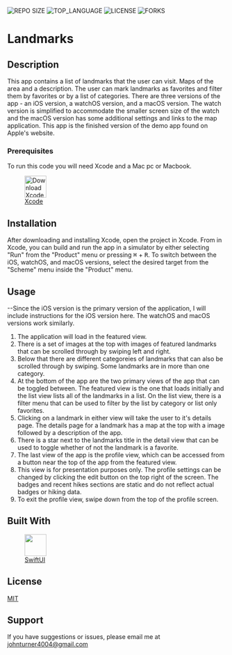 ![REPO SIZE](https://img.shields.io/github/repo-size/johnturner4004/Landmarks.svg?style=for-the-badge) ![TOP_LANGUAGE](https://img.shields.io/github/languages/top/johnturner4004/Landmarks.svg?style=for-the-badge) ![LICENSE](https://img.shields.io/github/license/johnturner4004/Landmarks?style=for-the-badge) ![FORKS](https://img.shields.io/github/forks/johnturner4004/Landmarks.svg?style=for-the-badge&social)

# Landmarks

## Description

This app contains a list of landmarks that the user can visit. Maps of the area and a description. The user can mark landmarks as favorites and filter them by favorites or by a list of categories. There are three versions of the app - an iOS version, a watchOS version, and a macOS version. The watch version is simplified to accommodate the smaller screen size of the watch and the macOS version has some additional settings and links to the map application. This app is the finished version of the demo app found on Apple's website.

### Prerequisites

To run this code you will need Xcode and a Mac pc or Macbook.

<a href="https://apps.apple.com/us/app/xcode/id497799835?mt=12"  target="blank"><figure><img src="https://developer.apple.com/design/human-interface-guidelines/macos/images/app-icon-realistic-materials_2x.png" alt="Download Xcode" width="50" height="50" /><figcaption>Xcode</figcaption></figure></a>

## Installation

After downloading and installing Xcode, open the project in Xcode. From in Xcode, you can build and run the app in a simulator by either selecting "Run" from the "Product" menu or pressing <kbd>&#8984;</kbd> + <kbd>R</kbd>. To switch between the iOS, watchOS, and macOS versions, select the desired target from the "Scheme" menu inside the "Product" menu.

## Usage

--Since the iOS version is the primary version of the application, I will include instructions for the iOS version here. The watchOS and macOS versions work similarly.

1. The application will load in the featured view.
2. There is a set of images at the top with images of featured landmarks that can be scrolled through by swiping left and right.
3. Below that there are different categoreies of landmarks that can also be scrolled through by swiping. Some landmarks are in more than one category.
4. At the bottom of the app are the two primary views of the app that can be toggled between. The featured view is the one that loads initially and the list view lists all of the landmarks in a list. On the list view, there is a filter menu that can be used to filter by the list by category or list only favorites.
5. Clicking on a landmark in either view will take the user to it's details page. The details page for a landmark has a map at the top with a image followed by a description of the app.
6. There is a star next to the landmarks title in the detail view that can be used to toggle whether of not the landmark is a favorite.
7. The last view of the app is the profile view, which can be accessed from a button near the top of the app from the featured view.
8. This view is for presentation purposes only. The profile settings can be changed by clicking the edit button on the top right of the screen. The badges and recent hikes sections are static and do not reflect actual badges or hiking data.
9. To exit the profile view, swipe down from the top of the profile screen.

## Built With

<a href="https://developer.apple.com/xcode/swiftui/" target="_blank"><figure><img src="https://img.icons8.com/fluent/100/000000/swiftui.png" width="50" height="50" /><figcaption>SwiftUI</figcaption></figure></a>

## License

[MIT](https://choosealicense.com/licenses/mit/)

## Support

If you have suggestions or issues, please email me at [johnturner4004@gmail.com](mailto:johnturner4004@gmail.com)
